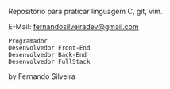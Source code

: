 Repositório para praticar linguagem C, git, vim.




E-Mail: fernandosilveiradev@gmail.com

	Programador
	Desenvolvedor Front-End
	Desenvolvedor Back-End
	Desenvolvedor FullStack

by Fernando Silveira
